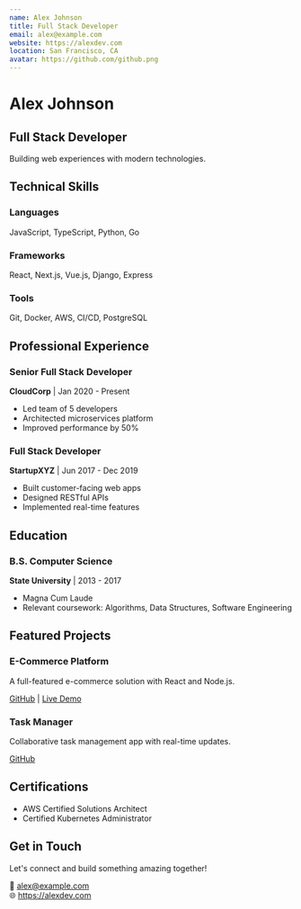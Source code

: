 ```yaml
---
name: Alex Johnson
title: Full Stack Developer
email: alex@example.com
website: https://alexdev.com
location: San Francisco, CA
avatar: https://github.com/github.png
---
```


# Alex Johnson
## Full Stack Developer

Building web experiences with modern technologies.

## Technical Skills

### Languages
JavaScript, TypeScript, Python, Go

### Frameworks
React, Next.js, Vue.js, Django, Express

### Tools
Git, Docker, AWS, CI/CD, PostgreSQL

## Professional Experience

### Senior Full Stack Developer
**CloudCorp** | Jan 2020 - Present

- Led team of 5 developers
- Architected microservices platform
- Improved performance by 50%

### Full Stack Developer
**StartupXYZ** | Jun 2017 - Dec 2019

- Built customer-facing web apps
- Designed RESTful APIs
- Implemented real-time features

## Education

### B.S. Computer Science
**State University** | 2013 - 2017

- Magna Cum Laude
- Relevant coursework: Algorithms, Data Structures, Software Engineering

## Featured Projects

### E-Commerce Platform
A full-featured e-commerce solution with React and Node.js.

[GitHub](https://github.com) | [Live Demo](https://demo.com)

### Task Manager
Collaborative task management app with real-time updates.

[GitHub](https://github.com)

## Certifications

- AWS Certified Solutions Architect
- Certified Kubernetes Administrator

## Get in Touch

Let's connect and build something amazing together!

📧 alex@example.com  
🌐 https://alexdev.com

